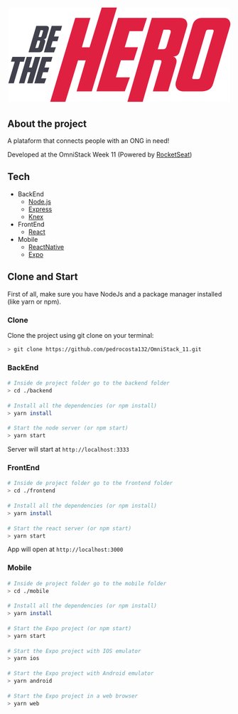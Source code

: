 <h1 align="center">
  <img src="https://raw.githubusercontent.com/pedrocosta132/OmniStack_11/f5aa62c1e37ea64e77a33df7f25bd7ecdb208285/frontend/src/assets/logo.svg" alt="Be the Hero" />
</h1>

## About the project
A plataform that connects people with an ONG in need!

Developed at the OmniStack Week 11 (Powered by [RocketSeat](https://rocketseat.com.br/))

## Tech

- BackEnd
  - [Node.js](https://nodejs.org/en/)
  - [Express](https://expressjs.com/)
  - [Knex](http://knexjs.org/)
- FrontEnd
  - [React](https://reactjs.org/)
- Mobile
  - [ReactNative](https://reactnative.dev/)
  - [Expo](https://expo.io/)

## Clone and Start

First of all, make sure you have NodeJs and a package manager installed (like yarn or npm).

### Clone

Clone the project using git clone on your terminal:

```bash
> git clone https://github.com/pedrocosta132/OmniStack_11.git
```



### BackEnd

```bash
# Inside de project folder go to the backend folder
> cd ./backend

# Install all the dependencies (or npm install)
> yarn install 

# Start the node server (or npm start)
> yarn start 
```
Server will start at `http://localhost:3333`



### FrontEnd

```bash
# Inside de project folder go to the frontend folder
> cd ./frontend

# Install all the dependencies (or npm install)
> yarn install 

# Start the react server (or npm start)
> yarn start 
```
App will open at `http://localhost:3000`



### Mobile

```bash
# Inside de project folder go to the mobile folder
> cd ./mobile

# Install all the dependencies (or npm install)
> yarn install 

# Start the Expo project (or npm start)
> yarn start

# Start the Expo project with IOS emulator
> yarn ios

# Start the Expo project with Android emulator
> yarn android

# Start the Expo project in a web browser
> yarn web
```
